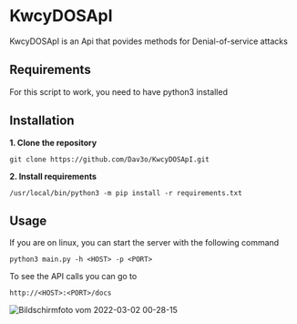 # KwcyDOSApI

KwcyDOSApI is an Api that povides methods for Denial-of-service attacks

## Requirements
For this script to work, you need to have python3 installed

## Installation
**1. Clone the repository**
```
git clone https://github.com/Dav3o/KwcyDOSApI.git
```
**2. Install requirements**
```
/usr/local/bin/python3 -m pip install -r requirements.txt
```
## Usage
If you are on linux, you can start the server with the following command
```
python3 main.py -h <HOST> -p <PORT>
```
To see the API calls you can go to
```
http://<HOST>:<PORT>/docs
```
![Bildschirmfoto vom 2022-03-02 00-28-15](https://user-images.githubusercontent.com/61215846/156266224-636846b0-6976-4503-87db-c87cd01b46df.png)
